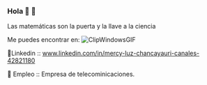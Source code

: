 ### Hola  👋 🤔
Las matemáticas son la puerta y la llave a la ciencia

Me puedes encontrar en:
![ClipWindowsGIF](https://github.com/user-attachments/assets/f288bacc-9247-42b1-a906-13f2b0b572df)


🔭Linkedin :: www.linkedin.com/in/mercy-luz-chancayauri-canales-42821180

🌱 Empleo :: Empresa de telecominicaciones.



<!--
**mercyluz/mercyluz** is a ✨ _special_ ✨ repository because its `README.md` (this file) appears on your GitHub profile.

Here are some ideas to get you started:

- 🔭 I’m currently working on ..
- 🌱 I’m currently learning ...
- 👯 I’m looking to collaborate on ...
- 🤔 I’m looking for help with ...
- 💬 Ask me about ...
- 📫 How to reach me: ...
- 😄 Pronouns: ...
- ⚡ Fun fact: ...
-->
